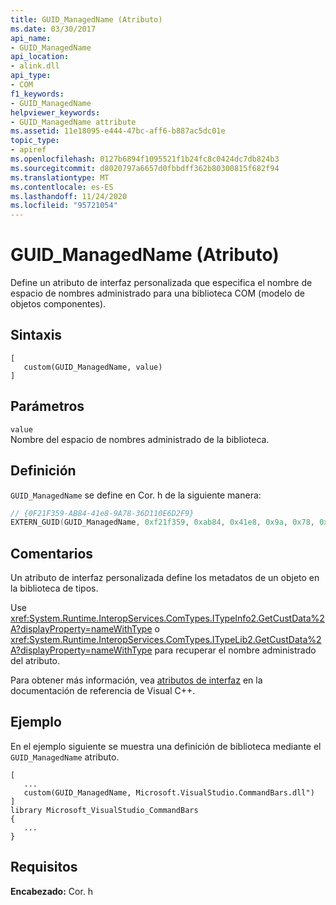 ```yaml
---
title: GUID_ManagedName (Atributo)
ms.date: 03/30/2017
api_name:
- GUID_ManagedName
api_location:
- alink.dll
api_type:
- COM
f1_keywords:
- GUID_ManagedName
helpviewer_keywords:
- GUID_ManagedName attribute
ms.assetid: 11e18095-e444-47bc-aff6-b887ac5dc01e
topic_type:
- apiref
ms.openlocfilehash: 0127b6894f1095521f1b24fc8c0424dc7db824b3
ms.sourcegitcommit: d8020797a6657d0fbbdff362b80300815f682f94
ms.translationtype: MT
ms.contentlocale: es-ES
ms.lasthandoff: 11/24/2020
ms.locfileid: "95721054"
---
```

# <a name="guid_managedname-attribute"></a>GUID_ManagedName (Atributo)

Define un atributo de interfaz personalizada que especifica el nombre de espacio de nombres administrado para una biblioteca COM (modelo de objetos componentes).  
  
## <a name="syntax"></a>Sintaxis  
  
```idl
[  
   custom(GUID_ManagedName, value)  
]  
```  
  
## <a name="parameters"></a>Parámetros  

 `value`  
 Nombre del espacio de nombres administrado de la biblioteca.  
  
## <a name="definition"></a>Definición  

 `GUID_ManagedName` se define en Cor. h de la siguiente manera:  
  
```cpp
// {0F21F359-AB84-41e8-9A78-36D110E6D2F9}  
EXTERN_GUID(GUID_ManagedName, 0xf21f359, 0xab84, 0x41e8, 0x9a, 0x78, 0x36, 0xd1, 0x10, 0xe6, 0xd2, 0xf9);  
```  
  
## <a name="remarks"></a>Comentarios  

 Un atributo de interfaz personalizada define los metadatos de un objeto en la biblioteca de tipos.  
  
 Use <xref:System.Runtime.InteropServices.ComTypes.ITypeInfo2.GetCustData%2A?displayProperty=nameWithType> o <xref:System.Runtime.InteropServices.ComTypes.ITypeLib2.GetCustData%2A?displayProperty=nameWithType> para recuperar el nombre administrado del atributo.  
  
 Para obtener más información, vea [atributos de interfaz](/cpp/windows/attributes/interface-attributes) en la documentación de referencia de Visual C++.  
  
## <a name="example"></a>Ejemplo  

 En el ejemplo siguiente se muestra una definición de biblioteca mediante el `GUID_ManagedName` atributo.  
  
```idl
[  
   ...  
   custom(GUID_ManagedName, Microsoft.VisualStudio.CommandBars.dll")  
]  
library Microsoft_VisualStudio_CommandBars  
{  
   ...  
}  
```  
  
## <a name="requirements"></a>Requisitos  

 **Encabezado:** Cor. h
